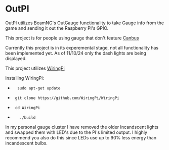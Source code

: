 # OutPI
OutPI utilizes BeamNG's OutGauge functionality to take Gauge info from the game and sending it out the Raspberry PI's GPIO. 

This project is for people using gauge that don't feature [Canbus](https://en.wikipedia.org/wiki/CAN_bus)

Currently this project is in its experemental stage, not all functionality has been implemented yet. As of 11/10/24 only the dash lights are being displayed.

This project utilizes [WiringPi](https://github.com/WiringPi/WiringPi)

Installing WiringPi:

-
        sudo apt-get update
-
       git clone https://github.com/WiringPi/WiringPi
-  
       cd WiringPi
-  
         ./build


In my personal gauge cluster I have removed the older Incandscent lights and swapped them with LED's due to the PI's limited output.
I highly recommend you also do this since LEDs use up to 90% less energy than incandescent bulbs.
